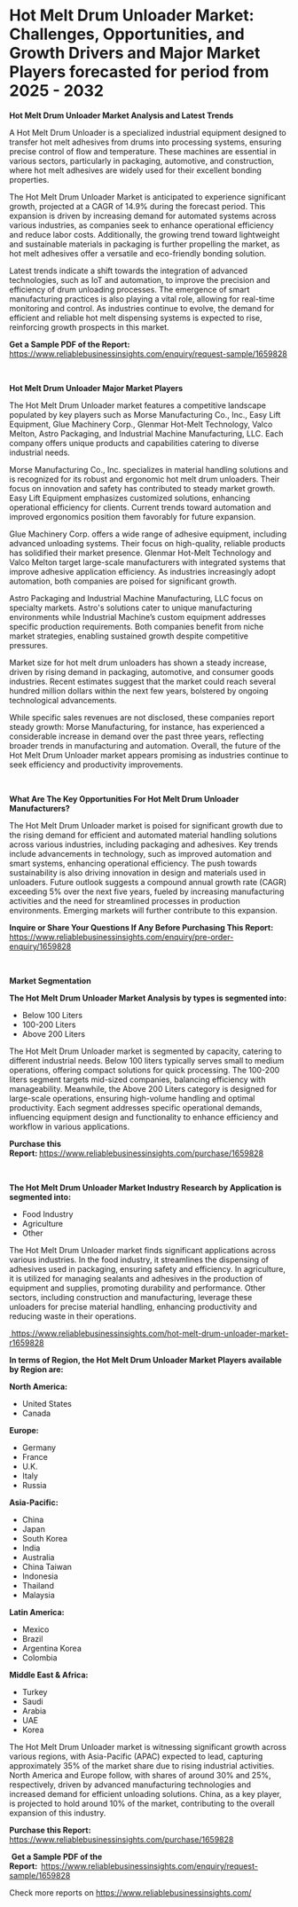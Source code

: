 <p><h1>Hot Melt Drum Unloader Market: Challenges, Opportunities, and Growth Drivers and Major Market Players forecasted for period from 2025 - 2032</h1></p><p><strong>Hot Melt Drum Unloader Market Analysis and Latest Trends</strong></p>
<p><p>A Hot Melt Drum Unloader is a specialized industrial equipment designed to transfer hot melt adhesives from drums into processing systems, ensuring precise control of flow and temperature. These machines are essential in various sectors, particularly in packaging, automotive, and construction, where hot melt adhesives are widely used for their excellent bonding properties.</p><p>The Hot Melt Drum Unloader Market is anticipated to experience significant growth, projected at a CAGR of 14.9% during the forecast period. This expansion is driven by increasing demand for automated systems across various industries, as companies seek to enhance operational efficiency and reduce labor costs. Additionally, the growing trend toward lightweight and sustainable materials in packaging is further propelling the market, as hot melt adhesives offer a versatile and eco-friendly bonding solution.</p><p>Latest trends indicate a shift towards the integration of advanced technologies, such as IoT and automation, to improve the precision and efficiency of drum unloading processes. The emergence of smart manufacturing practices is also playing a vital role, allowing for real-time monitoring and control. As industries continue to evolve, the demand for efficient and reliable hot melt dispensing systems is expected to rise, reinforcing growth prospects in this market.</p></p>
<p><strong>Get a Sample PDF of the Report:&nbsp;</strong> <a href="https://www.reliablebusinessinsights.com/enquiry/request-sample/1659828?utm_campaign=3032&utm_medium=2&utm_source=Github&utm_content=ia&utm_term=08042025&utm_id=hot-melt-drum-unloader">https://www.reliablebusinessinsights.com/enquiry/request-sample/1659828</a></p>
<p>&nbsp;</p>
<p><strong>Hot Melt Drum Unloader Major Market Players</strong></p>
<p><p>The Hot Melt Drum Unloader market features a competitive landscape populated by key players such as Morse Manufacturing Co., Inc., Easy Lift Equipment, Glue Machinery Corp., Glenmar Hot-Melt Technology, Valco Melton, Astro Packaging, and Industrial Machine Manufacturing, LLC. Each company offers unique products and capabilities catering to diverse industrial needs.</p><p>Morse Manufacturing Co., Inc. specializes in material handling solutions and is recognized for its robust and ergonomic hot melt drum unloaders. Their focus on innovation and safety has contributed to steady market growth. Easy Lift Equipment emphasizes customized solutions, enhancing operational efficiency for clients. Current trends toward automation and improved ergonomics position them favorably for future expansion.</p><p>Glue Machinery Corp. offers a wide range of adhesive equipment, including advanced unloading systems. Their focus on high-quality, reliable products has solidified their market presence. Glenmar Hot-Melt Technology and Valco Melton target large-scale manufacturers with integrated systems that improve adhesive application efficiency. As industries increasingly adopt automation, both companies are poised for significant growth.</p><p>Astro Packaging and Industrial Machine Manufacturing, LLC focus on specialty markets. Astro's solutions cater to unique manufacturing environments while Industrial Machine’s custom equipment addresses specific production requirements. Both companies benefit from niche market strategies, enabling sustained growth despite competitive pressures.</p><p>Market size for hot melt drum unloaders has shown a steady increase, driven by rising demand in packaging, automotive, and consumer goods industries. Recent estimates suggest that the market could reach several hundred million dollars within the next few years, bolstered by ongoing technological advancements.</p><p>While specific sales revenues are not disclosed, these companies report steady growth: Morse Manufacturing, for instance, has experienced a considerable increase in demand over the past three years, reflecting broader trends in manufacturing and automation. Overall, the future of the Hot Melt Drum Unloader market appears promising as industries continue to seek efficiency and productivity improvements.</p></p>
<p>&nbsp;</p>
<p><strong>What Are The Key Opportunities For Hot Melt Drum Unloader Manufacturers?</strong></p>
<p><p>The Hot Melt Drum Unloader market is poised for significant growth due to the rising demand for efficient and automated material handling solutions across various industries, including packaging and adhesives. Key trends include advancements in technology, such as improved automation and smart systems, enhancing operational efficiency. The push towards sustainability is also driving innovation in design and materials used in unloaders. Future outlook suggests a compound annual growth rate (CAGR) exceeding 5% over the next five years, fueled by increasing manufacturing activities and the need for streamlined processes in production environments. Emerging markets will further contribute to this expansion.</p></p>
<p><strong>Inquire or Share Your Questions If Any Before Purchasing This Report:</strong> <a href="https://www.reliablebusinessinsights.com/enquiry/pre-order-enquiry/1659828?utm_campaign=3032&utm_medium=2&utm_source=Github&utm_content=ia&utm_term=08042025&utm_id=hot-melt-drum-unloader">https://www.reliablebusinessinsights.com/enquiry/pre-order-enquiry/1659828</a></p>
<p>&nbsp;</p>
<p><strong>Market Segmentation</strong></p>
<p><strong>The Hot Melt Drum Unloader Market Analysis by types is segmented into:</strong></p>
<p><ul><li>Below 100 Liters</li><li>100-200 Liters</li><li>Above 200 Liters</li></ul></p>
<p><p>The Hot Melt Drum Unloader market is segmented by capacity, catering to different industrial needs. Below 100 liters typically serves small to medium operations, offering compact solutions for quick processing. The 100-200 liters segment targets mid-sized companies, balancing efficiency with manageability. Meanwhile, the Above 200 Liters category is designed for large-scale operations, ensuring high-volume handling and optimal productivity. Each segment addresses specific operational demands, influencing equipment design and functionality to enhance efficiency and workflow in various applications.</p></p>
<p><strong>Purchase this Report:&nbsp;</strong><a href="https://www.reliablebusinessinsights.com/purchase/1659828?utm_campaign=3032&utm_medium=2&utm_source=Github&utm_content=ia&utm_term=08042025&utm_id=hot-melt-drum-unloader">https://www.reliablebusinessinsights.com/purchase/1659828</a></p>
<p>&nbsp;</p>
<p><strong>The Hot Melt Drum Unloader Market Industry Research by Application is segmented into:</strong></p>
<p><ul><li>Food Industry</li><li>Agriculture</li><li>Other</li></ul></p>
<p><p>The Hot Melt Drum Unloader market finds significant applications across various industries. In the food industry, it streamlines the dispensing of adhesives used in packaging, ensuring safety and efficiency. In agriculture, it is utilized for managing sealants and adhesives in the production of equipment and supplies, promoting durability and performance. Other sectors, including construction and manufacturing, leverage these unloaders for precise material handling, enhancing productivity and reducing waste in their operations.</p></p>
<p><a href="https://www.reliablebusinessinsights.com/hot-melt-drum-unloader-market-r1659828?utm_campaign=3032&utm_medium=2&utm_source=Github&utm_content=ia&utm_term=08042025&utm_id=hot-melt-drum-unloader">&nbsp;https://www.reliablebusinessinsights.com/hot-melt-drum-unloader-market-r1659828</a></p>
<p><strong>In terms of Region, the Hot Melt Drum Unloader Market Players available by Region are:</strong></p>
<p>
    <p> <strong> North America: </strong>
        <ul>
            <li>United States</li>
            <li>Canada</li>
        </ul>
        </p> 
    <p> <strong> Europe: </strong>
        <ul>
            <li>Germany</li>
            <li>France</li>
            <li>U.K.</li>
            <li>Italy</li>
            <li>Russia</li>
        </ul>
        </p> 
    <p> <strong> Asia-Pacific: </strong>
        <ul>
            <li>China</li>
            <li>Japan</li>
            <li>South Korea</li>
            <li>India</li>
            <li>Australia</li>
            <li>China Taiwan</li>
            <li>Indonesia</li>
            <li>Thailand</li>
            <li>Malaysia</li>
        </ul>
        </p> 
    <p> <strong> Latin America: </strong>
        <ul>
            <li>Mexico</li>
            <li>Brazil</li>
            <li>Argentina Korea</li>
            <li>Colombia</li>
        </ul>
        </p> 
    <p> <strong> Middle East & Africa: </strong>
        <ul>
            <li>Turkey</li>
            <li>Saudi</li>
            <li>Arabia</li>
            <li>UAE</li>
            <li>Korea</li>
        </ul>
    </p>
    </p>
<p><p>The Hot Melt Drum Unloader market is witnessing significant growth across various regions, with Asia-Pacific (APAC) expected to lead, capturing approximately 35% of the market share due to rising industrial activities. North America and Europe follow, with shares of around 30% and 25%, respectively, driven by advanced manufacturing technologies and increased demand for efficient unloading solutions. China, as a key player, is projected to hold around 10% of the market, contributing to the overall expansion of this industry.</p></p>
<p><strong>Purchase this Report: </strong><a href="https://www.reliablebusinessinsights.com/purchase/1659828?utm_campaign=3032&utm_medium=2&utm_source=Github&utm_content=ia&utm_term=08042025&utm_id=hot-melt-drum-unloader">https://www.reliablebusinessinsights.com/purchase/1659828</a></p>
<p>&nbsp;<strong>Get a Sample PDF of the Report:&nbsp;&nbsp;</strong><a href="https://www.reliablebusinessinsights.com/enquiry/request-sample/1659828?utm_campaign=3032&utm_medium=2&utm_source=Github&utm_content=ia&utm_term=08042025&utm_id=hot-melt-drum-unloader">https://www.reliablebusinessinsights.com/enquiry/request-sample/1659828</a></p>
<p><strong></strong></p>
<p>Check more reports on <a href="https://www.reliablebusinessinsights.com/?utm_campaign=3032&utm_medium=2&utm_source=Github&utm_content=ia&utm_term=08042025&utm_id=hot-melt-drum-unloader">https://www.reliablebusinessinsights.com/</a></p>
